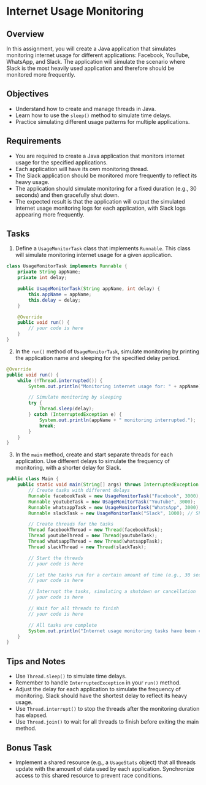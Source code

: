 
# Internet Usage Monitoring

## Overview
In this assignment, you will create a Java application that simulates monitoring internet usage for different applications: Facebook, YouTube, WhatsApp, and Slack. The application will simulate the scenario where Slack is the most heavily used application and therefore should be monitored more frequently.

## Objectives
- Understand how to create and manage threads in Java.
- Learn how to use the `sleep()` method to simulate time delays.
- Practice simulating different usage patterns for multiple applications.

## Requirements
- You are required to create a Java application that monitors internet usage for the specified applications.
- Each application will have its own monitoring thread.
- The Slack application should be monitored more frequently to reflect its heavy usage.
- The application should simulate monitoring for a fixed duration (e.g., 30 seconds) and then gracefully shut down.
- The expected result is that the application will output the simulated internet usage monitoring logs for each application, with Slack logs appearing more frequently.

## Tasks
1. Define a `UsageMonitorTask` class that implements `Runnable`. This class will simulate monitoring internet usage for a given application.

```java
class UsageMonitorTask implements Runnable {
    private String appName;
    private int delay;

    public UsageMonitorTask(String appName, int delay) {
        this.appName = appName;
        this.delay = delay;
    }

    @Override
    public void run() {
        // your code is here
    }
}
```

2. In the `run()` method of `UsageMonitorTask`, simulate monitoring by printing the application name and sleeping for the specified delay period.

```java
@Override
public void run() {
    while (!Thread.interrupted()) {
        System.out.println("Monitoring internet usage for: " + appName);

        // Simulate monitoring by sleeping
        try {
            Thread.sleep(delay);
        } catch (InterruptedException e) {
            System.out.println(appName + " monitoring interrupted.");
            break;
        }
    }
}
```

3. In the `main` method, create and start separate threads for each application. Use different delays to simulate the frequency of monitoring, with a shorter delay for Slack.

```java
public class Main {
    public static void main(String[] args) throws InterruptedException {
        // Create tasks with different delays
        Runnable facebookTask = new UsageMonitorTask("Facebook", 3000);
        Runnable youtubeTask = new UsageMonitorTask("YouTube", 3000);
        Runnable whatsappTask = new UsageMonitorTask("WhatsApp", 3000);
        Runnable slackTask = new UsageMonitorTask("Slack", 1000); // Shorter delay for Slack

        // Create threads for the tasks
        Thread facebookThread = new Thread(facebookTask);
        Thread youtubeThread = new Thread(youtubeTask);
        Thread whatsappThread = new Thread(whatsappTask);
        Thread slackThread = new Thread(slackTask);

        // Start the threads
        // your code is here

        // Let the tasks run for a certain amount of time (e.g., 30 seconds)
        // your code is here

        // Interrupt the tasks, simulating a shutdown or cancellation
        // your code is here

        // Wait for all threads to finish
        // your code is here

        // All tasks are complete
        System.out.println("Internet usage monitoring tasks have been completed.");
    }
}
```

## Tips and Notes
- Use `Thread.sleep()` to simulate time delays.
- Remember to handle `InterruptedException` in your `run()` method.
- Adjust the delay for each application to simulate the frequency of monitoring. Slack should have the shortest delay to reflect its heavy usage.
- Use `Thread.interrupt()` to stop the threads after the monitoring duration has elapsed.
- Use `Thread.join()` to wait for all threads to finish before exiting the main method.

## Bonus Task
- Implement a shared resource (e.g., a `UsageStats` object) that all threads update with the amount of data used by each application. Synchronize access to this shared resource to prevent race conditions.
